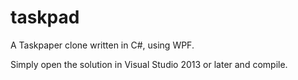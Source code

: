 # taskpad
A Taskpaper clone written in C#, using WPF.

Simply open the solution in Visual Studio 2013 or later and compile.